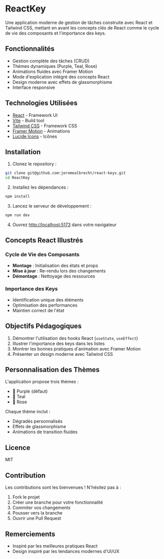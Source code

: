 # ReactKey

Une application moderne de gestion de tâches construite avec React et Tailwind CSS, mettant en avant les concepts clés de React comme le cycle de vie des composants et l'importance des keys.

## Fonctionnalités

- Gestion complète des tâches (CRUD)
- Thèmes dynamiques (Purple, Teal, Rose)
- Animations fluides avec Framer Motion
- Mode d'explication intégré des concepts React
- Design moderne avec effets de glassmorphisme
- Interface responsive

## Technologies Utilisées

- [React](https://reactjs.org/) - Framework UI
- [Vite](https://vitejs.dev/) - Build tool
- [Tailwind CSS](https://tailwindcss.com/) - Framework CSS
- [Framer Motion](https://www.framer.com/motion/) - Animations
- [Lucide Icons](https://lucide.dev/) - Icônes

## Installation

1. Clonez le repository :

```bash
git clone git@github.com:jeromealbrecht/react-keys.git
cd ReactKey
```

2. Installez les dépendances :

```bash
npm install
```

3. Lancez le serveur de développement :

```bash
npm run dev
```

4. Ouvrez [http://localhost:5173](http://localhost:5173) dans votre navigateur

## Concepts React Illustrés

### Cycle de Vie des Composants

- **Montage** : Initialisation des états et props
- **Mise à jour** : Re-rendu lors des changements
- **Démontage** : Nettoyage des ressources

### Importance des Keys

- Identification unique des éléments
- Optimisation des performances
- Maintien correct de l'état

## Objectifs Pédagogiques

1. Démontrer l'utilisation des hooks React (`useState`, `useEffect`)
2. Illustrer l'importance des keys dans les listes
3. Montrer les bonnes pratiques d'animation avec Framer Motion
4. Présenter un design moderne avec Tailwind CSS

## Personnalisation des Thèmes

L'application propose trois thèmes :

- 💜 Purple (défaut)
- 💚 Teal
- 🌺 Rose

Chaque thème inclut :

- Dégradés personnalisés
- Effets de glassmorphisme
- Animations de transition fluides

## Licence

MIT

## Contribution

Les contributions sont les bienvenues ! N'hésitez pas à :

1. Fork le projet
2. Créer une branche pour votre fonctionnalité
3. Commiter vos changements
4. Pousser vers la branche
5. Ouvrir une Pull Request

## Remerciements

- Inspiré par les meilleures pratiques React
- Design inspiré par les tendances modernes d'UI/UX
